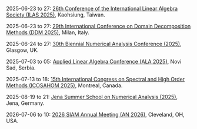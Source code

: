 2025-06-23 to 27: [26th Conference of the International Linear Algebra Society (ILAS 2025)](https://ilas2025.tw "ILAS 2025 explores linear algebra, covering matrix theory, eigenvalue problems, and numerical methods. Topics include tensor computations, sparse matrices, and applications in data science and control theory, emphasizing theoretical and computational linear algebra advancements."), Kaohsiung, Taiwan.

2025-06-23 to 27: [29th International Conference on Domain Decomposition Methods (DDM 2025)](https://dd29.polimi.it "DDM 2025 focuses on domain decomposition methods, covering parallel algorithms, preconditioners, and numerical solvers. Topics include applications in fluid dynamics, structural mechanics, and electromagnetics, emphasizing scalable computational methods for large-scale simulations."), Milan, Italy.

2025-06-24 to 27: [30th Biennial Numerical Analysis Conference (2025)](https://numericalanalysisconference.org.uk/ "This conference focuses on numerical analysis, covering numerical linear algebra, PDE solvers, and optimization algorithms. Topics include adaptive methods, high-performance computing, and applications in engineering and physics, emphasizing advancements in numerical computational techniques."), Glasgow, UK.

2025-07-03 to 05: [Applied Linear Algebra Conference (ALA 2025)](https://ala2025.pmf.uns.ac.rs "ALA 2025 explores applied linear algebra, covering matrix computations, eigenvalue problems, and numerical methods. Topics include tensor decompositions, machine learning applications, and large-scale linear systems, emphasizing computational techniques for data science, engineering, and scientific computing."), Novi Sad, Serbia.

2025-07-13 to 18: [15th International Congress on Spectral and High Order Methods (ICOSAHOM 2025)](https://icosahom2025.org "ICOSAHOM 2025 focuses on spectral and high-order methods, covering numerical solvers, discontinuous Galerkin methods, and PDE approximations. Topics include applications in fluid dynamics, electromagnetics, and acoustics, emphasizing high-accuracy computational techniques for complex simulations."), Montreal, Canada.

2025-08-19 to 21: [Jena Summer School on Numerical Analysis (2025)](https://indico.rz.uni-jena.de/event/187/ "Covers numerical analysis techniques. Topics include numerical methods for PDEs, optimization, and computational algorithms for scientific and engineering applications."), Jena, Germany.

2026-07-06 to 10: [2026 SIAM Annual Meeting (AN 2026)](https://www.siam.org/conferences-events/siam-conferences/an26 "Explores applied and computational mathematics, covering numerical analysis, optimization, and dynamical systems. Topics include machine learning, computational modeling, and applications in science and engineering, emphasizing interdisciplinary mathematical advancements."), Cleveland, OH, USA.

